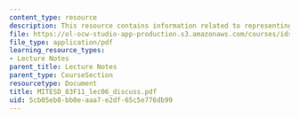 ```yaml
---
content_type: resource
description: This resource contains information related to representing complexity.
file: https://ol-ocw-studio-app-production.s3.amazonaws.com/courses/ids-900-doctoral-seminar-in-engineering-systems-fall-2011/5cb05eb8bb0eaaa7e2df65c5e776db99_MITESD_83F11_lec06_discuss.pdf
file_type: application/pdf
learning_resource_types:
- Lecture Notes
parent_title: Lecture Notes
parent_type: CourseSection
resourcetype: Document
title: MITESD_83F11_lec06_discuss.pdf
uid: 5cb05eb8-bb0e-aaa7-e2df-65c5e776db99
---
```

